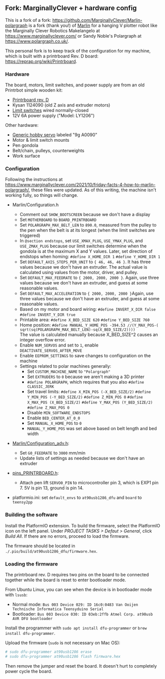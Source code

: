 ## Fork: MarginallyClever + hardware config

This is a fork of a fork: <https://github.com/MarginallyClever/Marlin-polargraph> is a fork (thank you!) of [Marlin](https://github.com/MarlinFirmware/Marlin) for a hanging V plotter robot like the Marginally Clever Robotics Makelangelo at <https://www.marginallyclever.com/> or Sandy Noble's Polargraph at <https://www.polargraph.co.uk/>. 

This personal fork is to keep track of the configuration for my machine, which is built with a printrboard Rev. D board: <https://reprap.org/wiki/Printrboard>. 

### Hardware

The board, motors, limit switches, and power supply are from an old Printrbot simple wooden kit:
 * [Printrboard rev. D](https://reprap.org/wiki/Printrboard)
 * Kysan 1124090 (old Z axis and extruder motors)
 * [Limit switches](https://www.digikey.com/en/products/detail/omron-electronics-inc-emc-div/SS-01GLP/664737
) wired normally-closed
 * 12V 6A power supply ("Model: LY1206")

Other hardware:
 * [Generic hobby servo](https://www.sparkfun.com/products/9065) labeled "9g A0090"
 * Motor & limit switch mounts
 * Pen gondola
 * Belt/chain, pulleys, counterweights
 * Work surface

### Configuration

Following the instructions at <https://www.marginallyclever.com/2021/10/friday-facts-4-how-to-marlin-polargraph/>, these files were updated. As of this writing, the machine isn't working fully, so things will change. 

* Marlin/Configuration.h
  * Comment out `SHOW_BOOTSCREEN` because we don't have a display
  * Set `MOTHERBOARD` to `BOARD_PRINTRBOARD`
  * Set `POLARGRAPH_MAX_BELT_LEN` to `890.0`, measured from the pulley to the pen when the belt is at its longest (when the limit switches are triggered)
  * In `@section endstops`, set `USE_XMAX_PLUG`, `USE_YMAX_PLUG`, and `USE_ZMAX_PLUG` because our limit switches determine when the gondola is at the maximum X and Y values. Later, set direction of endstops when homing:
    `#define X_HOME_DIR 1`
    `#define Y_HOME_DIR 1`
  * Set `DEFAULT_AXIS_STEPS_PER_UNIT` to `{ 46, 46, 46 }`. It has three values because we don't have an extruder. The actual value is calculated using values from the motor, driver, and pulley.
  * Set `DEFAULT_MAX_FEEDRATE` to `{ 2000, 2000, 2000 }`. Again, use three values because we don't have an extruder, and guess at some reasonable values. 
  * Set `DEFAULT_MAX_ACCELERATION` to `{ 2000, 2000, 2000 }`Again, use three values because we don't have an extruder, and guess at some reasonable values. 
  * Based on my motor and board wiring:
    `#define INVERT_X_DIR false`
    `#define INVERT_Y_DIR true`
  * Printable area:
    `#define X_BED_SIZE 620`
    `#define Y_BED_SIZE 760`
  * Home position: 
    `#define MANUAL_Y_HOME_POS -394.53 //(Y_MAX_POS-( sqrt(sq(POLARGRAPH_MAX_BELT_LEN)-sq(X_BED_SIZE/2))))`  
    The value is calculated manually because X_BED_SIZE^2 causes an integer overflow error.
  * Enable `NUM_SERVOS` and set to `1`, enable `DEACTIVATE_SERVOS_AFTER_MOVE`
  * Enable `EEPROM_SETTINGS` to save changes to configuration on the machine
  * Settings related to polar machines generally: 
    * Set `CUSTOM_MACHINE_NAME` to `"Polargraph"`
    * Set `EXTRUDERS` to `0` because we aren't making a 3D printer
    * `#define POLARGRAPH`, which requires that you also `#define CLASSIC_JERK`
    * Set travel limits:
       `#define X_MIN_POS (-X_BED_SIZE/2)`
       `#define Y_MIN_POS (-Y_BED_SIZE/2)`
       `#define Z_MIN_POS 0`
       `#define X_MAX_POS (X_BED_SIZE/2)`
       `#define Y_MAX_POS (Y_BED_SIZE/2)`
       `#define Z_MAX_POS 0`
    * Disable `MIN_SOFTWARE_ENDSTOPS`
    * Enable `BED_CENTER_AT_0_0`
    * Set `MANUAL_X_HOME_POS` to `0`
    * `MANUAL_Y_HOME_POS` was set above based on belt length and bed width


* [Marlin/Configuration_adv.h](./Marlin/Configuration_adv.h):
  * Set `G0_FEEDRATE` to `3000` mm/min
  * Update lists of settings as needed because we don't have an extruder
* [pins_PRINTRBOARD.h](./src/pins/teensy2/pins_PRINTRBOARD.h):
  * Attach pen lift `SERVO0_PIN` to microcontroller pin 3, which is EXP1 pin 7. 5V is pin 13, ground is pin 14.
* platformio.ini: set `default_envs` to `at90usb1286_dfu` and `board` to `teensy2pp`

### Building the software

Install the PlatformIO extension. To build the firmware, select the PlatformIO icon on the left panel. Under _PROJECT TASKS > Defaut > General_, click _Build All_. If there are no errors, proceed to load the firmware. 

The firmware should be located in `./.pio/build/at90usb1286_dfu/firmware.hex`. 

### Loading the firmware

The printrboard rev. D requires two pins on the board to be connected together while the board is reset to enter bootloader mode. 

From Ubuntu Linux, you can see when the device is in bootloader mode with `lsusb`:
 * Normal mode: `Bus 003 Device 029: ID 16c0:0483 Van Ooijen Technische Informatica Teensyduino Serial`
 * Bootloader: `Bus 003 Device 030: ID 03eb:2ffb Atmel Corp. at90usb AVR DFU bootloader`

Install the programmer with `sudo apt install dfu-programmer` or `brew install dfu-programmer`.

Upload the firmware (`sudo` is not necessary on Mac OS):
```sh
# sudo dfu-programmer at90usb1286 erase
# sudo dfu-programmer at90usb1286 flash firmware.hex
```

Then remove the jumper and reset the board. It doesn't hurt to completely power cycle the board. 


